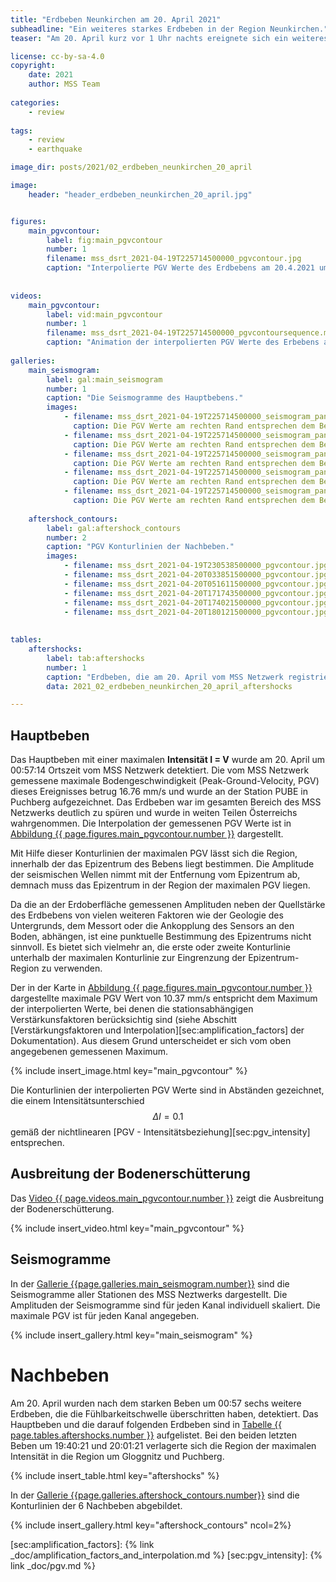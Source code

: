 ```yaml
---
title: "Erdbeben Neunkirchen am 20. April 2021"
subheadline: "Ein weiteres starkes Erdbeben in der Region Neunkirchen."
teaser: "Am 20. April kurz vor 1 Uhr nachts ereignete sich ein weiteres starkes Erbeben mit dem Epizentrum im Gebiet von Neunkirchen. Das Erdbeben hatte eine maximale Intensität I = V und war wieder sehr großräumig wahrnehmbar."

license: cc-by-sa-4.0
copyright:
    date: 2021
    author: MSS Team
    
categories: 
    - review
    
tags:
    - review
    - earthquake

image_dir: posts/2021/02_erdbeben_neunkirchen_20_april

image:
    header: "header_erdbeben_neunkirchen_20_april.jpg"


figures:
    main_pgvcontour:
        label: fig:main_pgvcontour
        number: 1
        filename: mss_dsrt_2021-04-19T225714500000_pgvcontour.jpg
        caption: "Interpolierte PGV Werte des Erdbebens am 20.4.2021 um 00:57:14 lokaler Zeit. Bei den interpolierten Daten wurden die stationsabhängigen Verstärkungsfaktoren berücksichtigt. Die Farben der Stationsmarker (gefüllte Kreise) entsprechen den an diesen Orten gemessenen Werten ohne Berücksichtigung der Verstärkungsfaktoren."
        
        
videos:
    main_pgvcontour:
        label: vid:main_pgvcontour
        number: 1
        filename: mss_dsrt_2021-04-19T225714500000_pgvcontoursequence.mp4
        caption: "Animation der interpolierten PGV Werte des Erbebens am 20.4.2021. Der Zeitunterschied zwischen zwei Bildern entspricht 1 Sekunde."
        
galleries:
    main_seismogram:
        label: gal:main_seismogram
        number: 1
        caption: "Die Seismogramme des Hauptbebens."
        images:
            - filename: mss_dsrt_2021-04-19T225714500000_seismogram_panel_00.png
              caption: Die PGV Werte am rechten Rand entsprechen dem Betrag der maximalen PGV.
            - filename: mss_dsrt_2021-04-19T225714500000_seismogram_panel_01.png
              caption: Die PGV Werte am rechten Rand entsprechen dem Betrag der maximalen PGV
            - filename: mss_dsrt_2021-04-19T225714500000_seismogram_panel_02.png
              caption: Die PGV Werte am rechten Rand entsprechen dem Betrag der maximalen PGV
            - filename: mss_dsrt_2021-04-19T225714500000_seismogram_panel_03.png
              caption: Die PGV Werte am rechten Rand entsprechen dem Betrag der maximalen PGV
            - filename: mss_dsrt_2021-04-19T225714500000_seismogram_panel_04.png
              caption: Die PGV Werte am rechten Rand entsprechen dem Betrag der maximalen PGV
              
    aftershock_contours:
        label: gal:aftershock_contours
        number: 2
        caption: "PGV Konturlinien der Nachbeben."
        images:
            - filename: mss_dsrt_2021-04-19T230538500000_pgvcontour.jpg
            - filename: mss_dsrt_2021-04-20T033851500000_pgvcontour.jpg
            - filename: mss_dsrt_2021-04-20T051611500000_pgvcontour.jpg
            - filename: mss_dsrt_2021-04-20T171743500000_pgvcontour.jpg
            - filename: mss_dsrt_2021-04-20T174021500000_pgvcontour.jpg
            - filename: mss_dsrt_2021-04-20T180121500000_pgvcontour.jpg
              
              
tables:
    aftershocks:
        label: tab:aftershocks
        number: 1
        caption: "Erdbeben, die am 20. April vom MSS Netzwerk registriert wurden. Bei der maximalen PGV sind die stationsabhängigen Verstärkungsfaktoren berücksichtig."
        data: 2021_02_erdbeben_neunkirchen_20_april_aftershocks

---
```


## Hauptbeben

Das Hauptbeben mit einer maximalen **Intensität I = V** wurde am 20. April um 00:57:14 Ortszeit vom MSS Netzwerk detektiert. Die vom MSS Netzwerk gemessene maximale Bodengeschwindigkeit (Peak-Ground-Velocity, PGV) dieses Ereignisses betrug 16.76 mm/s und wurde an der Station PUBE in Puchberg aufgezeichnet. Das Erdbeben war im gesamten Bereich des MSS Netzwerks deutlich zu spüren und wurde in weiten Teilen Österreichs wahrgenommen. Die Interpolation der gemessenen PGV Werte ist in [Abbildung {{ page.figures.main_pgvcontour.number }}][fig:main_pgvcontour] dargestellt.

Mit Hilfe dieser Konturlinien der maximalen PGV lässt sich die Region, innerhalb der das Epizentrum des Bebens liegt bestimmen. Die Amplitude der seismischen Wellen nimmt mit der Entfernung vom Epizentrum ab, demnach muss das Epizentrum in der Region der maximalen PGV liegen.

Da die an der Erdoberfläche gemessenen Amplituden neben der Quellstärke des Erdbebens von vielen weiteren Faktoren wie der Geologie des Untergrunds, dem Messort oder die Ankopplung des Sensors an den Boden, abhängen, ist eine punktuelle Bestimmung des Epizentrums nicht sinnvoll. Es bietet sich vielmehr an, die erste oder zweite Konturlinie unterhalb der maximalen Konturlinie zur Eingrenzung der Epizentrum-Region zu verwenden. 

Der in der Karte in [Abbildung {{ page.figures.main_pgvcontour.number }}][fig:main_pgvcontour] dargestellte maximale PGV Wert von 10.37 mm/s entspricht dem Maximum der interpolierten Werte, bei denen die stationsabhängigen Verstärkunsfaktoren berücksichtig sind (siehe Abschitt [Verstärkungsfaktoren und Interpolation][sec:amplification_factors] der Dokumentation). Aus diesem Grund unterscheidet er sich vom oben angegebenen gemessenen Maximum.

{% include insert_image.html key="main_pgvcontour" %}

Die Konturlinien der interpolierten PGV Werte sind in Abständen gezeichnet, die einem Intensitätsunterschied $$ \Delta I = 0.1 $$ gemäß der nichtlinearen [PGV - Intensitätsbeziehung][sec:pgv_intensity] entsprechen.

## Ausbreitung der Bodenerschütterung
Das [Video {{ page.videos.main_pgvcontour.number }}][vid:main_pgvcontour] zeigt die Ausbreitung der Bodenerschütterung.

{% include insert_video.html key="main_pgvcontour" %}


## Seismogramme

In der [Gallerie {{page.galleries.main_seismogram.number}}][gal:main_seismogram] sind die Seismogramme aller Stationen des MSS Neztwerks dargestellt. Die Amplituden der Seismogramme sind für jeden Kanal individuell skaliert. Die maximale PGV ist für jeden Kanal angegeben.

{% include insert_gallery.html key="main_seismogram" %}


# Nachbeben

Am 20. April wurden nach dem starken Beben um 00:57 sechs weitere Erdbeben, die die Fühlbarkeitschwelle überschritten haben, detektiert. Das Hauptbeben und die darauf folgenden Erdbeben sind in [Tabelle {{ page.tables.aftershocks.number }}][tab:aftershocks] aufgelistet. Bei den beiden letzten Beben um 19:40:21 und 20:01:21 verlagerte sich die Region der maximalen Intensität in die Region um Gloggnitz und Puchberg.

{% include insert_table.html key="aftershocks" %}

In der [Gallerie {{page.galleries.aftershock_contours.number}}][gal:aftershock_contours] sind die Konturlinien der 6 Nachbeben abgebildet.

{% include insert_gallery.html key="aftershock_contours" ncol=2%}




[sec:amplification_factors]: {% link _doc/amplification_factors_and_interpolation.md %}
[sec:pgv_intensity]: {% link _doc/pgv.md %}

[fig:main_pgvcontour]: #{{page.figures.main_pgvcontour.label}}

[vid:main_pgvcontour]: #{{page.videos.main_pgvcontour.label}}

[gal:main_seismogram]: #{{page.galleries.main_seismogram.label}}
[gal:aftershock_contours]:#{{page.galleries.aftershock_contours.label}}

[tab:aftershocks]: #{{page.tables.aftershocks.label}}
